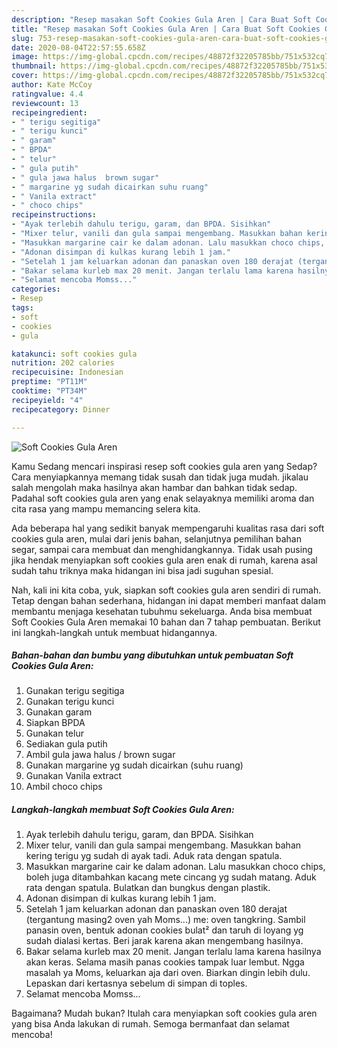 ```yaml
---
description: "Resep masakan Soft Cookies Gula Aren | Cara Buat Soft Cookies Gula Aren Yang Enak dan Simpel"
title: "Resep masakan Soft Cookies Gula Aren | Cara Buat Soft Cookies Gula Aren Yang Enak dan Simpel"
slug: 753-resep-masakan-soft-cookies-gula-aren-cara-buat-soft-cookies-gula-aren-yang-enak-dan-simpel
date: 2020-08-04T22:57:55.658Z
image: https://img-global.cpcdn.com/recipes/48872f32205785bb/751x532cq70/soft-cookies-gula-aren-foto-resep-utama.jpg
thumbnail: https://img-global.cpcdn.com/recipes/48872f32205785bb/751x532cq70/soft-cookies-gula-aren-foto-resep-utama.jpg
cover: https://img-global.cpcdn.com/recipes/48872f32205785bb/751x532cq70/soft-cookies-gula-aren-foto-resep-utama.jpg
author: Kate McCoy
ratingvalue: 4.4
reviewcount: 13
recipeingredient:
- " terigu segitiga"
- " terigu kunci"
- " garam"
- " BPDA"
- " telur"
- " gula putih"
- " gula jawa halus  brown sugar"
- " margarine yg sudah dicairkan suhu ruang"
- " Vanila extract"
- " choco chips"
recipeinstructions:
- "Ayak terlebih dahulu terigu, garam, dan BPDA. Sisihkan"
- "Mixer telur, vanili dan gula sampai mengembang. Masukkan bahan kering terigu yg sudah di ayak tadi. Aduk rata dengan spatula."
- "Masukkan margarine cair ke dalam adonan. Lalu masukkan choco chips, boleh juga ditambahkan kacang mete cincang yg sudah matang. Aduk rata dengan spatula. Bulatkan dan bungkus dengan plastik."
- "Adonan disimpan di kulkas kurang lebih 1 jam."
- "Setelah 1 jam keluarkan adonan dan panaskan oven 180 derajat (tergantung masing2 oven yah Moms...) me: oven tangkring. Sambil panasin oven, bentuk adonan cookies bulat² dan taruh di loyang yg sudah dialasi kertas. Beri jarak karena akan mengembang hasilnya."
- "Bakar selama kurleb max 20 menit. Jangan terlalu lama karena hasilnya akan keras. Selama masih panas cookies tampak luar lembut. Ngga masalah ya Moms, keluarkan aja dari oven. Biarkan dingin lebih dulu. Lepaskan dari kertasnya sebelum di simpan di toples."
- "Selamat mencoba Momss..."
categories:
- Resep
tags:
- soft
- cookies
- gula

katakunci: soft cookies gula 
nutrition: 202 calories
recipecuisine: Indonesian
preptime: "PT11M"
cooktime: "PT34M"
recipeyield: "4"
recipecategory: Dinner

---
```



![Soft Cookies Gula Aren](https://img-global.cpcdn.com/recipes/48872f32205785bb/751x532cq70/soft-cookies-gula-aren-foto-resep-utama.jpg)

Kamu Sedang mencari inspirasi resep soft cookies gula aren yang Sedap? Cara menyiapkannya memang tidak susah dan tidak juga mudah. jikalau salah mengolah maka hasilnya akan hambar dan bahkan tidak sedap. Padahal soft cookies gula aren yang enak selayaknya memiliki aroma dan cita rasa yang mampu memancing selera kita.

Ada beberapa hal yang sedikit banyak mempengaruhi kualitas rasa dari soft cookies gula aren, mulai dari jenis bahan, selanjutnya pemilihan bahan segar, sampai cara membuat dan menghidangkannya. Tidak usah pusing jika hendak menyiapkan soft cookies gula aren enak di rumah, karena asal sudah tahu triknya maka hidangan ini bisa jadi suguhan spesial.




Nah, kali ini kita coba, yuk, siapkan soft cookies gula aren sendiri di rumah. Tetap dengan bahan sederhana, hidangan ini dapat memberi manfaat dalam membantu menjaga kesehatan tubuhmu sekeluarga. Anda bisa membuat Soft Cookies Gula Aren memakai 10 bahan dan 7 tahap pembuatan. Berikut ini langkah-langkah untuk membuat hidangannya.

<!--inarticleads1-->

##### Bahan-bahan dan bumbu yang dibutuhkan untuk pembuatan Soft Cookies Gula Aren:

1. Gunakan  terigu segitiga
1. Gunakan  terigu kunci
1. Gunakan  garam
1. Siapkan  BPDA
1. Gunakan  telur
1. Sediakan  gula putih
1. Ambil  gula jawa halus / brown sugar
1. Gunakan  margarine yg sudah dicairkan (suhu ruang)
1. Gunakan  Vanila extract
1. Ambil  choco chips




<!--inarticleads2-->

##### Langkah-langkah membuat Soft Cookies Gula Aren:

1. Ayak terlebih dahulu terigu, garam, dan BPDA. Sisihkan
1. Mixer telur, vanili dan gula sampai mengembang. Masukkan bahan kering terigu yg sudah di ayak tadi. Aduk rata dengan spatula.
1. Masukkan margarine cair ke dalam adonan. Lalu masukkan choco chips, boleh juga ditambahkan kacang mete cincang yg sudah matang. Aduk rata dengan spatula. Bulatkan dan bungkus dengan plastik.
1. Adonan disimpan di kulkas kurang lebih 1 jam.
1. Setelah 1 jam keluarkan adonan dan panaskan oven 180 derajat (tergantung masing2 oven yah Moms...) me: oven tangkring. Sambil panasin oven, bentuk adonan cookies bulat² dan taruh di loyang yg sudah dialasi kertas. Beri jarak karena akan mengembang hasilnya.
1. Bakar selama kurleb max 20 menit. Jangan terlalu lama karena hasilnya akan keras. Selama masih panas cookies tampak luar lembut. Ngga masalah ya Moms, keluarkan aja dari oven. Biarkan dingin lebih dulu. Lepaskan dari kertasnya sebelum di simpan di toples.
1. Selamat mencoba Momss...




Bagaimana? Mudah bukan? Itulah cara menyiapkan soft cookies gula aren yang bisa Anda lakukan di rumah. Semoga bermanfaat dan selamat mencoba!
